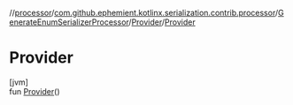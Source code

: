 //[processor](../../../../index.md)/[com.github.ephemient.kotlinx.serialization.contrib.processor](../../index.md)/[GenerateEnumSerializerProcessor](../index.md)/[Provider](index.md)/[Provider](-provider.md)

# Provider

[jvm]\
fun [Provider](-provider.md)()
